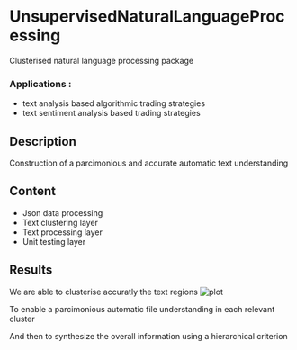 # UnsupervisedNaturalLanguageProcessing
Clusterised natural language processing package
### Applications : 
- text analysis based algorithmic trading strategies
- text sentiment analysis based trading strategies

## Description
Construction of a parcimonious and accurate automatic text understanding

## Content
- Json data processing
- Text clustering layer
- Text processing layer
- Unit testing layer

## Results 
We are able to clusterise accuratly the text regions
![plot](https://github.com/Othmane-ZARHALI/UnsupervisedNaturalLanguageProcessing/Results/ClusteringResults.png)

To enable a parcimonious automatic file understanding in each relevant cluster

And then to synthesize the overall information using a hierarchical criterion
